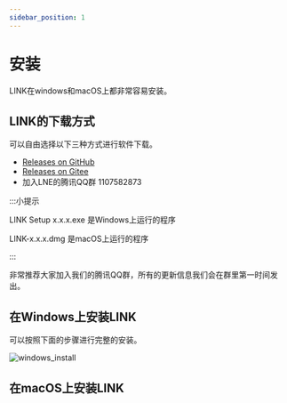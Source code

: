 ```yaml
---
sidebar_position: 1
---
```


# 安装

LINK在windows和macOS上都非常容易安装。

## LINK的下载方式

可以自由选择以下三种方式进行软件下载。

- [Releases on GitHub](https://github.com/ln-org/lne_link/releases)
- [Releases on Gitee](https://gitee.com/lne-lab/lne_link/releases)
- 加入LNE的腾讯QQ群 1107582873

:::小提示

LINK Setup x.x.x.exe 是Windows上运行的程序

LINK-x.x.x.dmg 是macOS上运行的程序

:::

非常推荐大家加入我们的腾讯QQ群，所有的更新信息我们会在群里第一时间发出。

## 在Windows上安装LINK


可以按照下面的步骤进行完整的安装。

![windows_install](/img/guides/windows_install.png)

## 在macOS上安装LINK 



